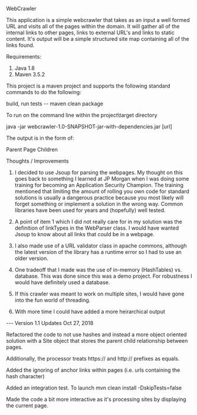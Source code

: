 WebCrawler

This application is a simple webcrawler that takes as an input a well formed URL and visits all of the pages within
the domain.  It will gather all of the internal links to other pages, links to external URL's and links to static
content.  It's output will be a simple structured site map containing all of the links found.


Requirements:
1) Java 1.8
2) Maven 3.5.2

This project is a maven project and supports the following standard commands to do the following:

build, run tests -- maven clean package

To run on the command line
within the project\target directory

java -jar webcrawler-1.0-SNAPSHOT-jar-with-dependencies.jar [url]

The output is in the form of:

Parent Page
    Children

Thoughts / Improvements

1) I decided to use Jsoup for parsing the webpages.  My thought on this goes back to something I learned at JP Morgan
when I was doing some training for becoming an Application Security Champion.  The training mentioned that limiting
the amount of rolling you own code for standard solutions is usually a dangerous practice because you most likely will
forget something or implement a solution in the wrong way.  Common libraries have been used for years and (hopefully)
well tested.

2) A point of item 1 which I did not really care for in my solution was the definition of linkTypes in the WebParser
class.  I would have wanted Jsoup to know about all links that could be in a webpage.

3) I also made use of a URL validator class in apache commons, although the latest version of the library has a runtime
error so I had to use an older version.

4) One tradeoff that I made was the use of in-memory (HashTables) vs. database.  This was done since this was a
demo project.  For robustness I would have definitely used a database.

5) If this crawler was meant to work on multiple sites, I would have gone into the fun world of threading.

6) With more time I could have added a more heirarchical output

--- Version 1.1 Updates Oct 27, 2018

Refactored the code to not use hashes and instead a more object oriented solution with a Site object that stores the
parent child relationship between pages.

Additionally, the processor treats https:// and http:// prefixes as equals.

Added the ignoring of anchor links within pages (i.e. urls containing the hash character)

Added an integration test.  To launch mvn clean install -DskipTests=false

Made the code a bit more interactive as it's processing sites by displaying the current page.

